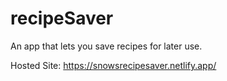 # recipeSaver
An app that lets you save recipes for later use. 

Hosted Site: https://snowsrecipesaver.netlify.app/
